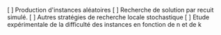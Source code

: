 [ ] Production d'instances aléatoires
[ ] Recherche de solution par recuit simulé.
[ ] Autres stratégies de recherche locale stochastique
[ ] Etude expérimentale de la difficulté des instances en fonction de n et de k
